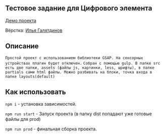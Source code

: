 ## Тестовое задание для Цифрового элемента

[Демо проекта](https://nivaiz.github.io/DigitalElement/build/index.html)

Вёрстка: [Илья Галятдинов](https://github.com/NivaiZ/)

## Описание

`Простой проект с использованием библиотеки GSAP. На сенсорных устройствах плагин будет отключен.` 
`Собран с помощью gulp. В папке src есть две папки, assets (файлы js, картинки, less, шрифты), в папке partials сами html файлы. Можно разбивать на блоки, точка входа в папке layouts(default)`

## Как использовать

`npm i` - установка зависимостей.

`npm run start` - Запуск проекта (в папку dist попадают уже готовые файлы для prod)

`npm run prod` - финальная сборка проекта.
